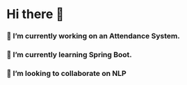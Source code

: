 # Hi there 👋

### 🔭 I’m currently working on an Attendance System.
### 🌱 I’m currently learning Spring Boot.
### 👯 I’m looking to collaborate on NLP



<!--

<a href="https://github.com/anuraghazra/convoychat">
  <img height=200 align="center" src="https://github-readme-stats.vercel.app/api/top-langs?username=justoneguy01&layout=compact&langs_count=8&card_width=320&theme=radical" />
</a>
<a href="https://github.com/anuraghazra/github-readme-stats">
  <img height=200 align="center" src="https://github-readme-stats.vercel.app/api?username=justoneguy01&show_icons=true&layout=compact&langs_count=8&card_width=320&theme=radical&rank_icon=github" />
</a>



**justoneguy01/justoneguy01** is a ✨ _special_ ✨ repository because its `README.md` (this file) appears on your GitHub profile.

Here are some ideas to get you started:

- 🤔 I’m looking for help with ...
- 💬 Ask me about ...
- 📫 How to reach me: ...
- 😄 Pronouns: He/Him
- ⚡ Fun fact: ...
-->
